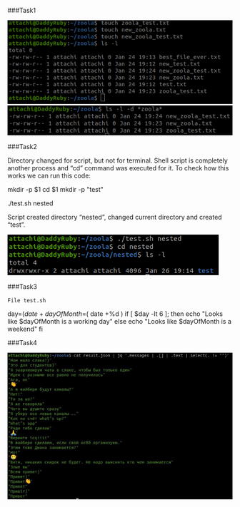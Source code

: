 ###Task1

![Task1_1](task1_1.png)
![Task1_2](task1_2.png)

###Task2

Directory changed for script, but not for terminal. Shell script is completely another
process and “cd” command was executed for it. To check how this works we can run
this code:

mkdir -p $1
cd $1
mkdir -p "test"

./test.sh nested

Script created directory “nested”, changed current directory and created “test”.

![Task2](task2.png)

###Task3

	File test.sh

day=$(date +%u)
dayOfMonth=$( date +%d )
if [ $day -lt 6 ];
then
echo "Looks like $dayOfMonth is a working day"
else
echo "Looks like $dayOfMonth is a weekend"
fi

###Task4

![Task4](task4.jpg)
